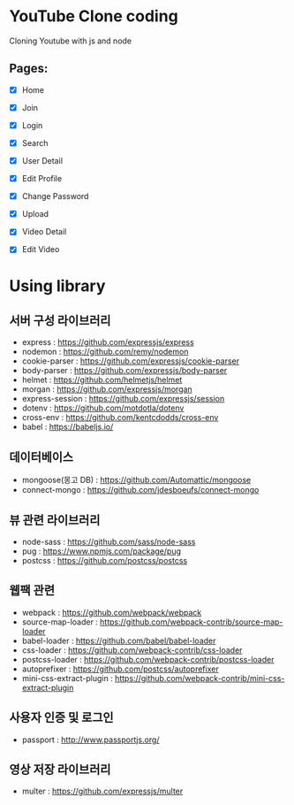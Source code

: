 # YouTube Clone coding

Cloning Youtube with js and node

## Pages:

- [x] Home
- [x] Join
- [x] Login
- [x] Search
- [x] User Detail
- [x] Edit Profile
- [x] Change Password
- [x] Upload
- [x] Video Detail
- [x] Edit Video


# Using library
  
## 서버 구성 라이브러리
- express : https://github.com/expressjs/express
- nodemon : https://github.com/remy/nodemon
- cookie-parser : https://github.com/expressjs/cookie-parser
- body-parser : https://github.com/expressjs/body-parser
- helmet : https://github.com/helmetjs/helmet
- morgan : https://github.com/expressjs/morgan
- express-session : https://github.com/expressjs/session
- dotenv : https://github.com/motdotla/dotenv
- cross-env : https://github.com/kentcdodds/cross-env
- babel : https://babeljs.io/
  
## 데이터베이스
- mongoose(몽고 DB) : https://github.com/Automattic/mongoose
- connect-mongo : https://github.com/jdesboeufs/connect-mongo
  
## 뷰 관련 라이브러리
- node-sass : https://github.com/sass/node-sass
- pug : https://www.npmjs.com/package/pug
- postcss : https://github.com/postcss/postcss
  
## 웹팩 관련
- webpack : https://github.com/webpack/webpack
- source-map-loader : https://github.com/webpack-contrib/source-map-loader
- babel-loader : https://github.com/babel/babel-loader
- css-loader : https://github.com/webpack-contrib/css-loader
- postcss-loader : https://github.com/webpack-contrib/postcss-loader
- autoprefixer : https://github.com/postcss/autoprefixer
- mini-css-extract-plugin : https://github.com/webpack-contrib/mini-css-extract-plugin

## 사용자 인증 및 로그인
- passport : http://www.passportjs.org/
  
## 영상 저장 라이브러리
- multer : https://github.com/expressjs/multer
